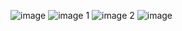 ![image](https://github.com/mainangaruiya/alx-system_engineering-devops/assets/100405059/a7558faf-c151-4fb1-a2b3-f240b8288dff)
![image](https://github.com/mainangaruiya/alx-system_engineering-devops/assets/100405059/212f2bfd-db7d-49ef-8bc2-4f21f432dea2)
1
![image](https://github.com/mainangaruiya/alx-system_engineering-devops/assets/100405059/2070c3da-7e59-4112-b2f9-8451970d886b)
2
![image](https://github.com/mainangaruiya/alx-system_engineering-devops/assets/100405059/77f156c6-7553-46f5-94f9-f27edd00b6b7)
